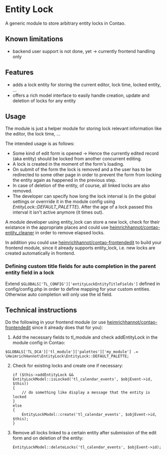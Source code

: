 # Entity Lock

A generic module to store arbitrary entity locks in Contao.

## Known limitations

- backend user support is not done, yet -> currently frontend handling only

## Features

- adds a lock entity for storing the current editor, lock time, locked entity, ...
- offers a rich model interface to easily handle creation, update and deletion of locks for any entity

## Usage

The module is just a helper module for storing lock relevant information like the editor, the lock time, ...

The intended usage is as follows:

- Some kind of edit form is opened -> Hence the currently edited record (aka entity) should be locked from another concurrent editing.
- A lock is created in the moment of the form's loading.
- On submit of the form the lock is removed and a the user has to be redirected to some other page in order to prevent the form from locking the entity again as happened in the previous step.
- In case of deletion of the entity, of course, all linked locks are also removed.
- The developer can specify how long the lock interval is (in the global settings or overrride it in the module config using *EntityLock::DEFAULT_PALETTE*). After the age of a lock passed this interval it isn't active anymore (it times out).

A module developer using entity_lock can store a new lock, check for their existance in the appropriate places and could use
[heimrichhannot/contao-entity_cleaner](https://github.com/heimrichhannot/contao-entity_cleaner)
in order to remove elapsed locks.

In addition you could use [heimrichhannot/contao-frontendedit](https://github.com/heimrichhannot/contao-frontendedit) to build your frontend module,
since it already supports entity_lock, i.e. new locks are created automatically in frontend.

### Defining custom title fields for auto completion in the parent entity field in a lock

Extend ```$GLOBALS['TL_CONFIG']['entityLockEntityTitleFields']``` defined in config/config.php in order to define mapping for your custom entities. Otherwise auto completion will only use the id field.

## Technical instructions

Do the following in your frontend module (or use [heimrichhannot/contao-frontendedit](https://github.com/heimrichhannot/contao-frontendedit) since it already does that for you):

1. Add the necessary fields to tl_module and check addEntityLock in the module config in Contao:

```
$GLOBALS['TL_DCA']['tl_module']['palettes']['my_module'] .= \HeimrichHannot\EntityLock\EntityLock::DEFAULT_PALETTE;
```

2. Check for existing locks and create one if necessary:

    ```
    if ($this->addEntityLock && EntityLockModel::isLocked('tl_calendar_events', $objEvent->id, $this))
    {
        // do something like display a message that the entity is locked
    }
    else
    {
        EntityLockModel::create('tl_calendar_events', $objEvent->id, $this);
    }
    ```

3. Remove all locks linked to a certain entity after submission of the edit form and on deletion of the entity:

    ```
    EntityLockModel::deleteLocks('tl_calendar_events', $objEvent->id);
    ```
